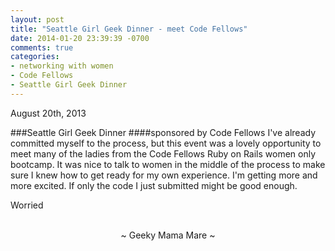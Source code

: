 ```yaml
---
layout: post
title: "Seattle Girl Geek Dinner - meet Code Fellows"
date: 2014-01-20 23:39:39 -0700
comments: true
categories:
- networking with women
- Code Fellows
- Seattle Girl Geek Dinner
---
```

August 20th, 2013

###Seattle Girl Geek Dinner
####sponsored by Code Fellows
I've already committed myself to the process, but this event was a lovely opportunity to meet many of the ladies from the Code Fellows Ruby on Rails women only bootcamp.  It was nice to talk to women in the middle of the process to make sure I knew how to get ready for my own experience.  I'm getting more and more excited.  If only the code I just submitted might be good enough.

Worried

<br>
<center>~ Geeky Mama Mare ~</center>
